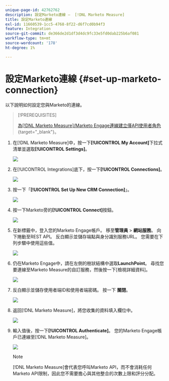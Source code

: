 ```yaml
---
unique-page-id: 42762762
description: 設定Marketo連線 —  [!DNL Marketo Measure]
title: 設定Marketo連線
exl-id: 11660539-1cc5-4768-8f22-d6f7cd0b94f3
feature: Integration
source-git-commit: de366de2d1df3d4dc9fc33e5fd0dab225b6af081
workflow-type: tm+mt
source-wordcount: '178'
ht-degree: 1%

---
```


# 設定Marketo連線 {#set-up-marketo-connection}

以下說明如何設定您與Marketo的連線。

>[!PREREQUISITES]
>
>[為[!DNL Marketo Measure]/Marketo Engage連線建立僅API使用者角色](https://experienceleague.adobe.com/docs/marketo/using/product-docs/administration/users-and-roles/create-an-api-only-user.html?lang=zh-Hant){target="_blank"}。

1. 在[!DNL Marketo Measure]中，按一下&#x200B;**[!UICONTROL My Account]**&#x200B;下拉式清單並選取&#x200B;**[!UICONTROL Settings]**。

   ![](assets/set-up-marketo-connection-1.png)

1. 在[!UICONTROL Integrations]底下，按一下&#x200B;**[!UICONTROL Connections]**。

   ![](assets/set-up-marketo-connection-2.png)

1. 按一下「**[!UICONTROL Set Up New CRM Connection]**」。

   ![](assets/set-up-marketo-connection-3.png)

1. 按一下Marketo旁的&#x200B;**[!UICONTROL Connect]**&#x200B;按鈕。

   ![](assets/set-up-marketo-connection-4.png)

1. 在新標籤中，登入您的Marketo Engage帳戶。 移至&#x200B;**管理員** > **網站服務**。 向下捲動至REST API。 反白顯示並儲存端點與身分識別服務URL。 您需要在下列步驟中使用這些值。

   ![](assets/set-up-marketo-connection-5.png)

1. 仍在Marketo Engage中，請在左側的樹狀結構中選取&#x200B;**LaunchPoint**。 尋找您要連線至Marketo Measure的自訂服務，然後按一下[檢視詳細資料]。**&#x200B;**

   ![](assets/set-up-marketo-connection-6.png)

1. 反白顯示並儲存使用者端ID和使用者端密碼。 按一下 **關閉**。

   ![](assets/set-up-marketo-connection-7.png)

1. 返回[!DNL Marketo Measure]，將您收集的資料填入欄位中。

   ![](assets/set-up-marketo-connection-8.png)

1. 輸入值後，按一下&#x200B;**[!UICONTROL Authenticate]**。 您的Marketo Engage帳戶已連線至[!DNL Marketo Measure]。

   ![](assets/set-up-marketo-connection-9.png)

   >[!NOTE]
   >
   >[!DNL Marketo Measure]會代表您呼叫Marketo API，而不會消耗任何Marketo API限制，因此您不需要擔心與其他整合的次數上限和評分分配。
